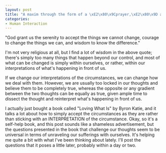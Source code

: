 ```yaml
--- 
layout: post
title: "A maxim through the form of a \xE2\x80\x9Cprayer,\xE2\x80\x9D and various other thoughts related to it"
categories:
- Human Interaction
---
```

"God grant us the serenity to accept the things we cannot change, courage to change the things we can, and wisdom to know the difference."

I'm not very religious at all, but I find a lot of wisdom in the above quote; there's simply too many things that happen beyond our control, and most of what can be changed is simply within ourselves, or rather, within our interpretations of what's happening in front of us.

If we change our interpretations of the circumstances, we can change how we deal with them.  However, we are usually too locked in our thoughts and believe them to be completely true, whereas the opposite or any gradient between the two thoughts can be equally as true, given ample time to dissect the thought and reinterpret what's happening in front of us.

I actually just bought a book called "Loving What Is" by Byron Katie, and it talks a lot about how to simply accept the circumstances as they are rather than sticking with an INTERPRETATION of the circumstance.  Okay, so it's a self-help book, and this post sounds like a shameless advertisement, but the questions presented in the book that challenge our thoughts seem to be universal in terms of unraveling our sufferings with ourselves.  It's helping me quite a bit with what I've been thinking about lately.  I'll post the questions that it poses a little later, probably within a day or two.
